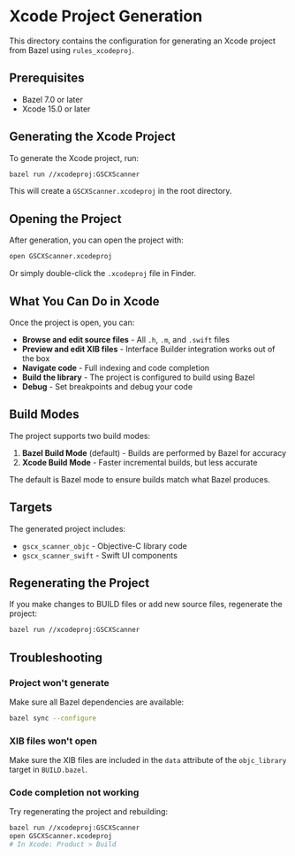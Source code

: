 # Xcode Project Generation

This directory contains the configuration for generating an Xcode project from Bazel using `rules_xcodeproj`.

## Prerequisites

- Bazel 7.0 or later
- Xcode 15.0 or later

## Generating the Xcode Project

To generate the Xcode project, run:

```bash
bazel run //xcodeproj:GSCXScanner
```

This will create a `GSCXScanner.xcodeproj` in the root directory.

## Opening the Project

After generation, you can open the project with:

```bash
open GSCXScanner.xcodeproj
```

Or simply double-click the `.xcodeproj` file in Finder.

## What You Can Do in Xcode

Once the project is open, you can:

- **Browse and edit source files** - All `.h`, `.m`, and `.swift` files
- **Preview and edit XIB files** - Interface Builder integration works out of the box
- **Navigate code** - Full indexing and code completion
- **Build the library** - The project is configured to build using Bazel
- **Debug** - Set breakpoints and debug your code

## Build Modes

The project supports two build modes:

1. **Bazel Build Mode** (default) - Builds are performed by Bazel for accuracy
2. **Xcode Build Mode** - Faster incremental builds, but less accurate

The default is Bazel mode to ensure builds match what Bazel produces.

## Targets

The generated project includes:

- `gscx_scanner_objc` - Objective-C library code
- `gscx_scanner_swift` - Swift UI components

## Regenerating the Project

If you make changes to BUILD files or add new source files, regenerate the project:

```bash
bazel run //xcodeproj:GSCXScanner
```

## Troubleshooting

### Project won't generate

Make sure all Bazel dependencies are available:

```bash
bazel sync --configure
```

### XIB files won't open

Make sure the XIB files are included in the `data` attribute of the `objc_library` target in `BUILD.bazel`.

### Code completion not working

Try regenerating the project and rebuilding:

```bash
bazel run //xcodeproj:GSCXScanner
open GSCXScanner.xcodeproj
# In Xcode: Product > Build
```
